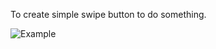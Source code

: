 To create simple swipe button to do something.

![Example](https://github.com/YorqinBek7/swipe_to_achieve/blob/master/example/swipeToAchieve.gif)
